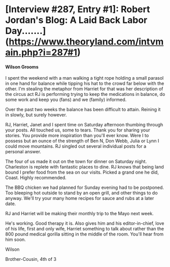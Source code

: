 # [Interview #287, Entry #1]: Robert Jordan's Blog: A Laid Back Labor Day.......](https://www.theoryland.com/intvmain.php?i=287#1)

#### Wilson Grooms

I spent the weekend with a man walking a tight rope holding a small parasol in one hand for balance while tipping his hat to the crowd far below with the other. I'm stealing the metaphor from Harriet for that was her description of the circus act RJ is performing trying to keep the medications in balance, do some work and keep you (fans) and we (family) informed.

Over the past two weeks the balance has been difficult to attain. Reining it in slowly, but surely however.

RJ, Harriet, Janet and I spent time on Saturday afternoon thumbing through your posts. All touched us, some to tears. Thank you for sharing your stories. You provide more inspiration than you'll ever know. Were I to possess but an ounce of the strength of Ben N, Don Webb, Julia or Lynn I could move mountains. RJ singled out several individual posts for a personal answer.

The four of us made it out on the town for dinner on Saturday night. Charleston is replete with fantastic places to dine. RJ knows that being land bound I prefer food from the sea on our visits. Picked a grand one he did, Coast. Highly recommended.

The BBQ chicken we had planned for Sunday evening had to be postponed. Too bleeping hot outside to stand by an open grill, and other things to do anyway. We'll try your many home recipes for sauce and rubs at a later date.

RJ and Harriet will be making their monthly trip to the Mayo next week.

He's working. Good therapy it is. Also gives him and his editor-in-chief, love of his life, first and only wife, Harriet something to talk about rather than the 800 pound medical gorilla sitting in the middle of the room. You'll hear from him soon.

Wilson
  
Brother-Cousin, 4th of 3

